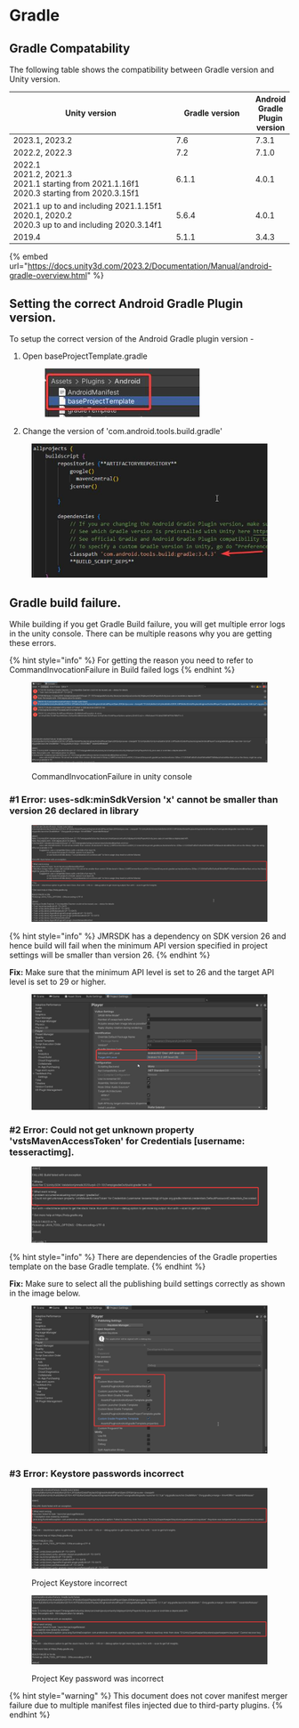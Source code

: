 # Gradle

## Gradle Compatability

The following table shows the compatibility between Gradle version and Unity version.

<table><thead><tr><th width="334.3333333333333">Unity version</th><th width="151">Gradle version</th><th>Android Gradle Plugin version</th></tr></thead><tbody><tr><td>2023.1, 2023.2</td><td>7.6</td><td>7.3.1</td></tr><tr><td>2022.2, 2022.3</td><td>7.2</td><td>7.1.0</td></tr><tr><td>2022.1<br>2021.2, 2021.3<br>2021.1 starting from 2021.1.16f1<br>2020.3 starting from 2020.3.15f1</td><td>6.1.1</td><td>4.0.1</td></tr><tr><td>2021.1 up to and including 2021.1.15f1<br>2020.1, 2020.2<br>2020.3 up to and including 2020.3.14f1</td><td>5.6.4</td><td>4.0.1</td></tr><tr><td>2019.4</td><td>5.1.1</td><td>3.4.3</td></tr></tbody></table>

{% embed url="https://docs.unity3d.com/2023.2/Documentation/Manual/android-gradle-overview.html" %}

## Setting the correct Android Gradle Plugin version.

To setup the correct version of the Android Gradle plugin version -

1.  Open baseProjectTemplate.gradle

    <div align="left"><figure><img src="../../.gitbook/assets/ca6ec683-7072-410e-86ac-f71d98253995.jpg" alt=""><figcaption></figcaption></figure></div>
2. Change the version of 'com.android.tools.build.gradle'

<div align="left"><figure><img src="../../.gitbook/assets/d66412fc-6174-4cdf-8869-26e8a5438454.jpg" alt=""><figcaption></figcaption></figure></div>

## Gradle build failure.

While building if you get Gradle Build failure, you will get multiple error logs in the unity console. There can be multiple reasons why you are getting these errors.

{% hint style="info" %}
For getting the reason you need to refer to CommandInvocationFailure in Build failed logs
{% endhint %}

<figure><img src="../../.gitbook/assets/image (1).png" alt=""><figcaption><p>CommandInvocationFailure in unity console</p></figcaption></figure>

###

### #1 Error: uses-sdk:minSdkVersion 'x' cannot be smaller than version 26 declared in library

<figure><img src="../../.gitbook/assets/image (68).png" alt=""><figcaption></figcaption></figure>

{% hint style="info" %}
JMRSDK has a dependency on SDK version 26 and hence build will fail when the minimum API version specified in project settings will be smaller than version 26.
{% endhint %}

**Fix:** Make sure that the minimum API level is set to 26 and the target API level is set to 29 or higher.

<figure><img src="../../.gitbook/assets/image (12).png" alt=""><figcaption></figcaption></figure>



### #2 Error: Could not get unknown property 'vstsMavenAccessToken' for Credentials \[username: tesseractimg].

<figure><img src="../../.gitbook/assets/image (15).png" alt=""><figcaption></figcaption></figure>

{% hint style="info" %}
There are dependencies of the Gradle properties template on the base Gradle template.&#x20;
{% endhint %}

**Fix:** Make sure to select all the publishing build settings correctly as shown in the image below.

<figure><img src="../../.gitbook/assets/image (70).png" alt=""><figcaption></figcaption></figure>



### #3 Error: Keystore passwords incorrect

<figure><img src="../../.gitbook/assets/image (17).png" alt=""><figcaption><p>Project Keystore incorrect</p></figcaption></figure>

<figure><img src="../../.gitbook/assets/image (21).png" alt=""><figcaption><p>Project Key password was incorrect</p></figcaption></figure>



{% hint style="warning" %}
This document does not cover manifest merger failure due to multiple manifest files injected due to third-party plugins.
{% endhint %}
